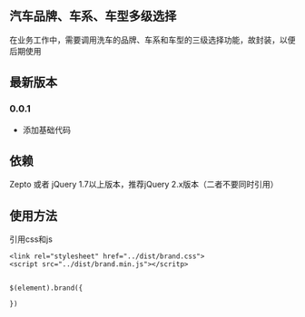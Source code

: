 ## 汽车品牌、车系、车型多级选择
在业务工作中，需要调用洗车的品牌、车系和车型的三级选择功能，故封装，以便后期使用

## 最新版本

### 0.0.1
* 添加基础代码



## 依赖

Zepto 或者 jQuery 1.7以上版本，推荐jQuery 2.x版本（二者不要同时引用）


## 使用方法

引用css和js
<br />

    <link rel="stylesheet" href="../dist/brand.css">
    <script src="../dist/brand.min.js"></scritp>

````

$(element).brand({

})


````
